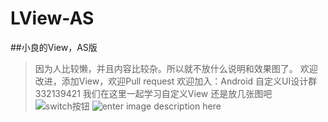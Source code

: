 # LView-AS
##小良的View，AS版

 > 因为人比较懒，并且内容比较杂。所以就不放什么说明和效果图了。
 > 欢迎改进，添加View，欢迎Pull request
 > 欢迎加入：Android 自定义UI设计群 332139421
 > 我们在这里一起学习自定义View
> 还是放几张图吧
> ![switch按钮](https://github.com/Mr-XiaoLiang/LView-AS/tree/master/img/switch%E6%8C%89%E9%92%AE.gif)
> ![enter image description here](https://github.com/Mr-XiaoLiang/LView-AS/blob/master/img/tab%E6%A0%87%E8%AF%86%E5%B0%8F%E7%82%B9.gif)